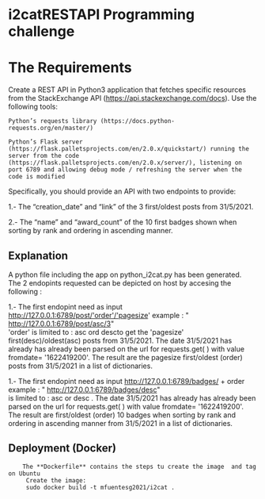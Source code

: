 # i2catRESTAPI Programming challenge

# The Requirements
Create a REST API in Python3 application that fetches specific resources from the StackExchange API (https://api.stackexchange.com/docs). Use the following tools:

    Python’s requests library (https://docs.python-requests.org/en/master/)

    Python’s Flask server (https://flask.palletsprojects.com/en/2.0.x/quickstart/) running the server from the code (https://flask.palletsprojects.com/en/2.0.x/server/), listening on port 6789 and allowing debug mode / refreshing the server when the code is modified


Specifically, you should provide an API with two endpoints to provide:

 1.-   The “creation_date” and “link” of the 3 first/oldest posts from 31/5/2021.

 2.-   The “name” and “award_count” of the 10 first badges shown when sorting by rank and ordering in ascending manner.
    
## Explanation

A python file including the app on python_i2cat.py has been generated.  
The 2 endopints requested can be depicted on host by accesing the following :

 1.-  The first endopint need as input   http://127.0.0.1:6789/post/'order'/'pagesize'
        example :  " http://127.0.0.1:6789/post/asc/3"   
      'order' is limited to : asc ord descto get the 'pagesize' first(desc)/oldest(asc) posts from 31/5/2021.
      The date 31/5/2021 has already has already been parsed on the url for requests.get( ) with value fromdate= '1622419200'.
       The result are the pagesize first/oldest (order) posts  from 31/5/2021 in a list of dictionaries.

 1.-  The first endopint need as input   http://127.0.0.1:6789/badges/ + order
        example :  " http://127.0.0.1:6789/badges/desc"    
       <order> is limited to : asc or desc .
      The date 31/5/2021 has already has already been parsed on the url for requests.get( ) with value fromdate= '1622419200'.
      The result are  first/oldest (order) 10 badges when sorting by rank and ordering in ascending manner from 31/5/2021 in a list of dictionaries.

  
  
## Deployment (Docker)
        The **Dockerfile** contains the steps tu create the image  and tag on Ubuntu
         Create the image:
         sudo docker build -t mfuentesg2021/i2cat .
    
     
    
         
